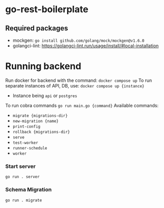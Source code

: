 # go-rest-boilerplate

## Required packages
- mockgen: `go install github.com/golang/mock/mockgen@v1.6.0`
- golangci-lint: https://golangci-lint.run/usage/install/#local-installation

# Running backend

Run docker for backend with the command: `docker compose up`
To run separate instances of API, DB, use: `docker compose up {instance}`
- Instance being `api` or `postgres`

To run cobra commands `go run main.go {command}`
Available commands:
- `migrate {migrations-dir}`
- `new-migration {name}`
- `print-config`
- `rollback {migrations-dir}`
- `serve`
- `test-worker`
- `runner-schedule`
- `worker`

### Start server
```golang
go run . server
```

### Schema Migration
```golang
go run . migrate
```
